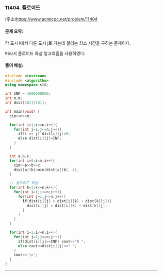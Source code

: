 ### 11404. 플로이드
(주소)https://www.acmicpc.net/problem/11404



#### 문제 요약:

각 도시 i에서 다른 도시 j로 가는데 걸리는 최소 시간을 구하는 문제이다.

따라서 플로이드 와샬 알고리즘을 사용하였다.


#### 풀이 해설:



```c++
#include <iostream>
#include <algorithm>
using namespace std;

int INF = 1000000000;
int n,m;
int dist[101][101];

int main(void) {
  cin>>n>>m;

  for(int i=1;i<=n;i++){
    for(int j=1;j<=n;j++){
      if(i == j) dist[i][j]=0;
      else dist[i][j]=INF;
    }
  }

  int a,b,c;
  for(int i=0;i<m;i++){
    cin>>a>>b>>c;
    dist[a][b]=min(dist[a][b], c);
  }

  // 플로이드 와샬
  for(int k=1;k<=n;k++){
    for(int i=1;i<=n;i++){
      for(int j=1;j<=n;j++){
        if(dist[i][j] > dist[i][k] + dist[k][j]){
          dist[i][j] = dist[i][k] + dist[k][j];
        }
      }
    }
  }

  for(int i=1;i<=n;i++){
    for(int j=1;j<=n;j++){
      if(dist[i][j]==INF) cout<<"0 ";
      else cout<<dist[i][j]<<" ";
    }
    cout<<'\n';
  }
}
```
---
